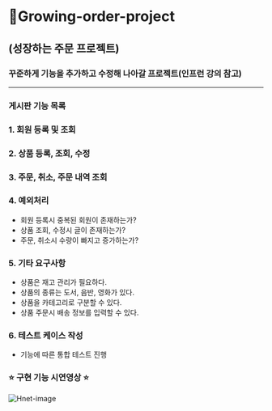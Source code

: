 # 🌳Growing-order-project
## (성장하는 주문 프로젝트)
### 꾸준하게 기능을 추가하고 수정해 나아갈 프로젝트(인프런 강의 참고)
-----------------------------
### 게시판 기능 목록
### 1. 회원 등록 및 조회
### 2. 상품 등록, 조회, 수정
### 3. 주문, 취소, 주문 내역 조회
### 4. 예외처리
- 회원 등록시 중복된 회원이 존재하는가?
- 상품 조회, 수정시 글이 존재하는가?
- 주문, 취소시 수량이 빠지고 증가하는가?

### 5. 기타 요구사항
- 상품은 재고 관리가 필요하다.
- 상품의 종류는 도서, 음반, 영화가 있다.
- 상품을 카테고리로 구분할 수 있다.
- 상품 주문시 배송 정보를 입력할 수 있다.

### 6. 테스트 케이스 작성
- 기능에 따른 통합 테스트 진행

### ⭐ 구현 기능 시연영상 ⭐
![Hnet-image](https://user-images.githubusercontent.com/57753502/153383305-d38214b9-5539-4fb5-b8d9-f654bdc9b0df.gif)
